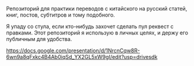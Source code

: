 Репозиторий для практики переводов с китайского на русский статей, книг, постов, субтитров и тому подобного.

Я упаду со стула, если кто-нибудь захочет сделать пул реквест с правками. Этот репозиторий я использую в личных целях, и держу его публичным для удобства.

https://docs.google.com/presentation/d/1NrcnCqw8R-6wn9a8qFxkc4B4Ab0iqSd_YX2GL5xW9gI/edit?usp=drivesdk


